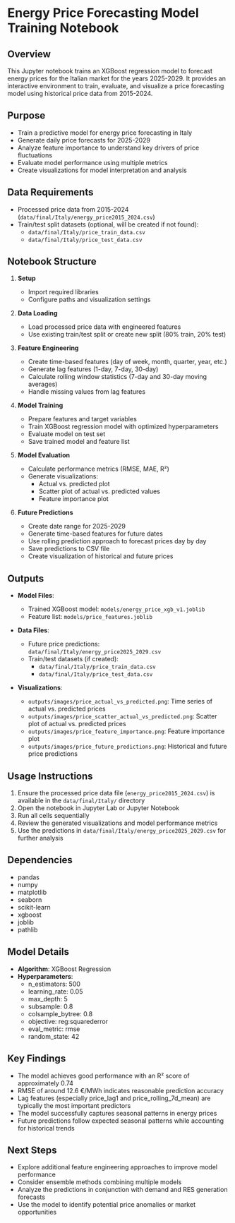 # Energy Price Forecasting Model Training Notebook

## Overview
This Jupyter notebook trains an XGBoost regression model to forecast energy prices for the Italian market for the years 2025-2029. It provides an interactive environment to train, evaluate, and visualize a price forecasting model using historical price data from 2015-2024.

## Purpose
- Train a predictive model for energy price forecasting in Italy
- Generate daily price forecasts for 2025-2029
- Analyze feature importance to understand key drivers of price fluctuations
- Evaluate model performance using multiple metrics
- Create visualizations for model interpretation and analysis

## Data Requirements
- Processed price data from 2015-2024 (`data/final/Italy/energy_price2015_2024.csv`)
- Train/test split datasets (optional, will be created if not found):
  - `data/final/Italy/price_train_data.csv`
  - `data/final/Italy/price_test_data.csv`

## Notebook Structure
1. **Setup**
   - Import required libraries
   - Configure paths and visualization settings

2. **Data Loading**
   - Load processed price data with engineered features
   - Use existing train/test split or create new split (80% train, 20% test)

3. **Feature Engineering**
   - Create time-based features (day of week, month, quarter, year, etc.)
   - Generate lag features (1-day, 7-day, 30-day)
   - Calculate rolling window statistics (7-day and 30-day moving averages)
   - Handle missing values from lag features

4. **Model Training**
   - Prepare features and target variables
   - Train XGBoost regression model with optimized hyperparameters
   - Evaluate model on test set
   - Save trained model and feature list

5. **Model Evaluation**
   - Calculate performance metrics (RMSE, MAE, R²)
   - Generate visualizations:
     - Actual vs. predicted plot
     - Scatter plot of actual vs. predicted values
     - Feature importance plot

6. **Future Predictions**
   - Create date range for 2025-2029
   - Generate time-based features for future dates
   - Use rolling prediction approach to forecast prices day by day
   - Save predictions to CSV file
   - Create visualization of historical and future prices

## Outputs
- **Model Files**:
  - Trained XGBoost model: `models/energy_price_xgb_v1.joblib`
  - Feature list: `models/price_features.joblib`

- **Data Files**:
  - Future price predictions: `data/final/Italy/energy_price2025_2029.csv`
  - Train/test datasets (if created): 
    - `data/final/Italy/price_train_data.csv`
    - `data/final/Italy/price_test_data.csv`

- **Visualizations**:
  - `outputs/images/price_actual_vs_predicted.png`: Time series of actual vs. predicted prices
  - `outputs/images/price_scatter_actual_vs_predicted.png`: Scatter plot of actual vs. predicted prices
  - `outputs/images/price_feature_importance.png`: Feature importance plot
  - `outputs/images/price_future_predictions.png`: Historical and future price predictions

## Usage Instructions
1. Ensure the processed price data file (`energy_price2015_2024.csv`) is available in the `data/final/Italy/` directory
2. Open the notebook in Jupyter Lab or Jupyter Notebook
3. Run all cells sequentially
4. Review the generated visualizations and model performance metrics
5. Use the predictions in `data/final/Italy/energy_price2025_2029.csv` for further analysis

## Dependencies
- pandas
- numpy
- matplotlib
- seaborn
- scikit-learn
- xgboost
- joblib
- pathlib

## Model Details
- **Algorithm**: XGBoost Regression
- **Hyperparameters**:
  - n_estimators: 500
  - learning_rate: 0.05
  - max_depth: 5
  - subsample: 0.8
  - colsample_bytree: 0.8
  - objective: reg:squarederror
  - eval_metric: rmse
  - random_state: 42

## Key Findings
- The model achieves good performance with an R² score of approximately 0.74
- RMSE of around 12.6 €/MWh indicates reasonable prediction accuracy
- Lag features (especially price_lag1 and price_rolling_7d_mean) are typically the most important predictors
- The model successfully captures seasonal patterns in energy prices
- Future predictions follow expected seasonal patterns while accounting for historical trends

## Next Steps
- Explore additional feature engineering approaches to improve model performance
- Consider ensemble methods combining multiple models
- Analyze the predictions in conjunction with demand and RES generation forecasts
- Use the model to identify potential price anomalies or market opportunities 